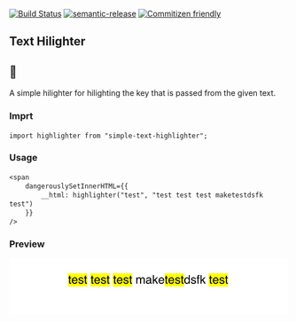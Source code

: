 [![Build Status](https://travis-ci.org/JayaKrishnaNamburu/highlighter.svg?branch=master)](https://travis-ci.org/JayaKrishnaNamburu/highlighter) [![semantic-release](https://img.shields.io/badge/%20%20%F0%9F%93%A6%F0%9F%9A%80-semantic--release-e10079.svg)](https://github.com/semantic-release/semantic-release) [![Commitizen friendly](https://img.shields.io/badge/commitizen-friendly-brightgreen.svg)](http://commitizen.github.io/cz-cli/)

## Text Hilighter

## 📝

A simple hilighter for hilighting the key that is passed from the given text.

### Imprt

```
import highlighter from "simple-text-highlighter";
```

### Usage

```
<span
    dangerouslySetInnerHTML={{
        __html: highlighter("test", "test test test maketestdsfk test")
    }}
/>
```

### Preview

![Preview](example.png?raw=true "Preview")
